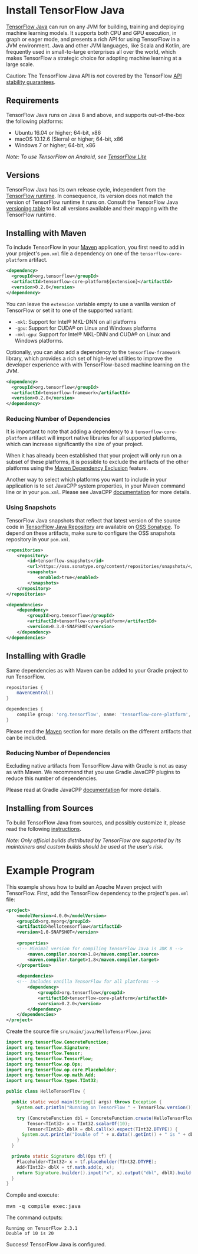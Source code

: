 # Install TensorFlow Java

[TensorFlow Java](https://github.com/tensorflow/java) can run on any JVM for building, training and 
deploying machine learning models. It supports both CPU and GPU execution, in graph or eager mode, and
presents a rich API for using TensorFlow in a JVM environment. Java and other JVM languages, like Scala
and Kotlin, are frequently used in small-to-large enterprises all over the world, which makes TensorFlow 
a strategic choice for adopting machine learning at a large scale.

Caution: The TensorFlow Java API is *not* covered by the TensorFlow
[API stability guarantees](../guide/versions.md).


## Requirements

TensorFlow Java runs on Java 8 and above, and supports out-of-the-box the following platforms:

* Ubuntu 16.04 or higher; 64-bit, x86
* macOS 10.12.6 (Sierra) or higher; 64-bit, x86
* Windows 7 or higher; 64-bit, x86

*Note: To use TensorFlow on Android, see [TensorFlow Lite](https://tensorflow.org/lite)*


## Versions

TensorFlow Java has its own release cycle, independent from the [TensorFlow runtime](https://github.com/tensorflow/tensorflow).
In consequence, its version does not match the version of TensorFlow runtime it runs on. Consult the TensorFlow Java 
[versioning table](https://github.com/tensorflow/java/#tensorflow-version-support) to list all versions available 
and their mapping with the TensorFlow runtime.


## Installing with Maven

To include TensorFlow in your [Maven](http://maven.apache.org) application, you first need to add in
your project's `pom.xml` file a dependency on one of the `tensorflow-core-platform` artifact.

```xml
<dependency>
  <groupId>org.tensorflow</groupId>
  <artifactId>tensorflow-core-platform${extension}</artifactId>
  <version>0.2.0</version>
</dependency>
```

You can leave the `extension` variable empty to use a vanilla version of TensorFlow or set it to one
of the supported variant:
* `-mkl`: Support for Intel® MKL-DNN on all platforms
* `-gpu`: Support for CUDA® on Linux and Windows platforms
* `-mkl-gpu`: Support for Intel® MKL-DNN and CUDA® on Linux and Windows platforms.

Optionally, you can also add a dependency to the `tensorflow-framework` library, which provides a rich
set of high-level utilities to improve the developer experience with with TensorFlow-based machine learning
on the JVM.

```xml
<dependency>
  <groupId>org.tensorflow</groupId>
  <artifactId>tensorflow-framework</artifactId>
  <version>0.2.0</version>
</dependency>
```

### Reducing Number of Dependencies

It is important to note that adding a dependency to a `tensorflow-core-platform` artifact will import native 
libraries for all supported platforms, which can increase significantly the size of your project.

When it has already been established that your project will only run on a subset of these platforms, it is possible
to exclude the artifacts of the other platforms using the 
[Maven Dependency Exclusion](https://maven.apache.org/guides/introduction/introduction-to-optional-and-excludes-dependencies.html#dependency-exclusions) 
feature.

Another way to select which platforms you want to include in your application is to set JavaCPP system properties,
in your Maven command line or in your `pom.xml`. Please see JavaCPP 
[documentation](https://github.com/bytedeco/javacpp-presets/wiki/Reducing-the-Number-of-Dependencies) for more details.

### Using Snapshots

TensorFlow Java snapshots that reflect that latest version of the source code
in [TensorFlow Java Repository](https://github.com/tensorflow/java) are available on [OSS Sonatype](https://oss.sonatype.org). 
To depend on these artifacts, make sure to configure the OSS snapshots repository in your `pom.xml`.

```xml
<repositories>
    <repository>
        <id>tensorflow-snapshots</id>
        <url>https://oss.sonatype.org/content/repositories/snapshots/</url>
        <snapshots>
            <enabled>true</enabled>
        </snapshots>
    </repository>
</repositories>

<dependencies>
    <dependency>
        <groupId>org.tensorflow</groupId>
        <artifactId>tensorflow-core-platform</artifactId>
        <version>0.3.0-SNAPSHOT</version>
    </dependency>
</dependencies>
```

## Installing with Gradle

Same dependencies as with Maven can be added to your Gradle project to run TensorFlow. 
```groovy
repositories {
    mavenCentral()
}

dependencies {
    compile group: 'org.tensorflow', name: 'tensorflow-core-platform', version: '0.2.0'
}
```
Please read the [Maven](#installing-with-maven) section for more details on the different artifacts that can be included.

### Reducing Number of Dependencies

Excluding native artifacts from TensorFlow Java with Gradle is not as easy as with Maven. We recommend that you use 
Gradle JavaCPP plugins to reduce this number of dependencies. 

Please read at Gradle JavaCPP [documentation](https://github.com/bytedeco/gradle-javacpp) for more details.


## Installing from Sources

To build TensorFlow Java from sources, and possibly customize it, please read the following 
[instructions](https://github.com/tensorflow/java/blob/master/README.md#building-sources). 

*Note: Only official builds distributed by TensorFlow are supported by its maintainers and custom builds 
should be used at the user's risk.*


# Example Program

This example shows how to build an Apache Maven project with TensorFlow. First,
add the TensorFlow dependency to the project's `pom.xml` file:

```xml
<project>
    <modelVersion>4.0.0</modelVersion>
    <groupId>org.myorg</groupId>
    <artifactId>hellotensorflow</artifactId>
    <version>1.0-SNAPSHOT</version>
	
    <properties>
	<!-- Minimal version for compiling TensorFlow Java is JDK 8 -->
        <maven.compiler.source>1.8</maven.compiler.source>
        <maven.compiler.target>1.8</maven.compiler.target>
    </properties>
	
    <dependencies>
	<!-- Includes vanilla TensorFlow for all platforms -->
        <dependency>
            <groupId>org.tensorflow</groupId>
            <artifactId>tensorflow-core-platform</artifactId>
            <version>0.2.0</version>
        </dependency>
    </dependencies>
</project>
```

Create the source file `src/main/java/HelloTensorFlow.java`:

```java
import org.tensorflow.ConcreteFunction;
import org.tensorflow.Signature;
import org.tensorflow.Tensor;
import org.tensorflow.TensorFlow;
import org.tensorflow.op.Ops;
import org.tensorflow.op.core.Placeholder;
import org.tensorflow.op.math.Add;
import org.tensorflow.types.TInt32;

public class HelloTensorFlow {

  public static void main(String[] args) throws Exception {
    System.out.println("Running on TensorFlow " + TensorFlow.version());

    try (ConcreteFunction dbl = ConcreteFunction.create(HelloTensorFlow::dbl);
        Tensor<TInt32> x = TInt32.scalarOf(10);
        Tensor<TInt32> dblX = dbl.call(x).expect(TInt32.DTYPE)) {
      System.out.println("Double of " + x.data().getInt() + " is " + dblX.data().getInt());
    }
  }

  private static Signature dbl(Ops tf) {
    Placeholder<TInt32> x = tf.placeholder(TInt32.DTYPE);
    Add<TInt32> dblX = tf.math.add(x, x);
    return Signature.builder().input("x", x).output("dbl", dblX).build();
  }
}
```

Compile and execute:

<pre class="devsite-terminal prettyprint lang-bsh">
mvn -q compile exec:java
</pre>

The command outputs: 
```
Running on TensorFlow 2.3.1
Double of 10 is 20
```

Success! TensorFlow Java is configured.
